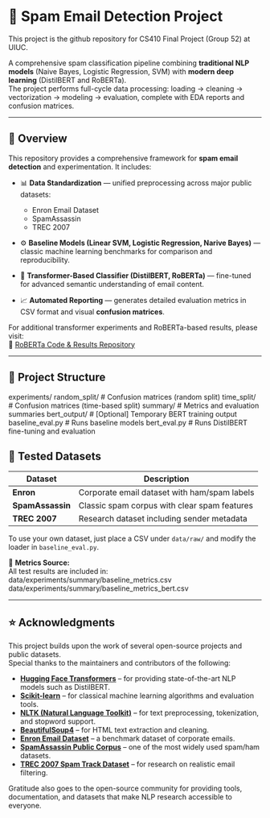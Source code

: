 # 📧 Spam Email Detection Project
This project is the github repository for CS410 Final Project (Group 52) at UIUC.

A comprehensive spam classification pipeline combining **traditional NLP models** (Naive Bayes, Logistic Regression, SVM) with **modern deep learning** (DistilBERT and RoBERTa).  
The project performs full-cycle data processing: loading → cleaning → vectorization → modeling → evaluation, complete with EDA reports and confusion matrices.

---

## 🧠 Overview

This repository provides a comprehensive framework for **spam email detection** and experimentation. It includes:

- 📊 **Data Standardization** — unified preprocessing across major public datasets:
  - Enron Email Dataset  
  - SpamAssassin  
  - TREC 2007  

- ⚙️ **Baseline Models (Linear SVM, Logistic Regression, Narive Bayes)** — classic machine learning benchmarks for comparison and reproducibility.

- 🤖 **Transformer-Based Classifier (DistilBERT, RoBERTa)** — fine-tuned for advanced semantic understanding of email content.

- 📈 **Automated Reporting** — generates detailed evaluation metrics in CSV format and visual **confusion matrices**.

For additional transformer experiments and RoBERTa-based results, please visit:  
🔗 [RoBERTa Code & Results Repository](https://github.com/yueqiangwu/CS409_final_project)

---

## 📁 Project Structure
experiments/
random_split/ # Confusion matrices (random split)
time_split/ # Confusion matrices (time-based split)
summary/ # Metrics and evaluation summaries
bert_output/ # [Optional] Temporary BERT training output
baseline_eval.py # Runs baseline models
bert_eval.py # Runs DistilBERT fine-tuning and evaluation

## 🧩 Tested Datasets

| Dataset        | Description |
|----------------|--------------|
| **Enron**      | Corporate email dataset with ham/spam labels |
| **SpamAssassin** | Classic spam corpus with clear spam features |
| **TREC 2007**  | Research dataset including sender metadata |

To use your own dataset, just place a CSV under `data/raw/` and modify the loader in `baseline_eval.py`.

📄 **Metrics Source:**  
All test results are included in:
data/experiments/summary/baseline_metrics.csv
data/experiments/summary/baseline_metrics_bert.csv

---
## ⭐ Acknowledgments

This project builds upon the work of several open-source projects and public datasets.  
Special thanks to the maintainers and contributors of the following:

- [**Hugging Face Transformers**](https://huggingface.co/transformers/) – for providing state-of-the-art NLP models such as DistilBERT.  
- [**Scikit-learn**](https://scikit-learn.org/) – for classical machine learning algorithms and evaluation tools.  
- [**NLTK (Natural Language Toolkit)**](https://www.nltk.org/) – for text preprocessing, tokenization, and stopword support.  
- [**BeautifulSoup4**](https://www.crummy.com/software/BeautifulSoup/) – for HTML text extraction and cleaning.  
- [**Enron Email Dataset**](https://www.cs.cmu.edu/~enron/) – a benchmark dataset of corporate emails.  
- [**SpamAssassin Public Corpus**](https://spamassassin.apache.org/publiccorpus/) – one of the most widely used spam/ham datasets.  
- [**TREC 2007 Spam Track Dataset**](https://trec.nist.gov/data/spam.html) – for research on realistic email filtering.  

Gratitude also goes to the open-source community for providing tools, documentation, and datasets that make NLP research accessible to everyone.  




